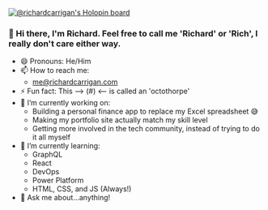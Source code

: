 [![@richardcarrigan's Holopin board](https://holopin.me/richardcarrigan)](https://holopin.io/@richardcarrigan)

### 👋 Hi there, I'm Richard. Feel free to call me 'Richard' or 'Rich', I really don't care either way. 

- 😄 Pronouns: He/Him
- 📫 How to reach me:
  - [me@richardcarrigan.com](mailto:me@richardcarrigan.com)
- ⚡ Fun fact: This --> (#) <-- is called an 'octothorpe'
- 🔭 I’m currently working on:
  - Building a personal finance app to replace my Excel spreadsheet 😅
  - Making my portfolio site actually match my skill level
  - Getting more involved in the tech community, instead of trying to do it all myself
- 🌱 I’m currently learning:
  - GraphQL
  - React
  - DevOps
  - Power Platform
  - HTML, CSS, and JS (Always!)
- 💬 Ask me about...anything!
